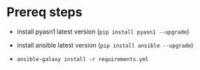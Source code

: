 # Prereq steps

* install pyasn1 latest version (`pip install pyasn1 --upgrade`)
* install ansible latest version (`pip install ansible --upgrade`)

* `ansible-galaxy install -r requirements.yml`


